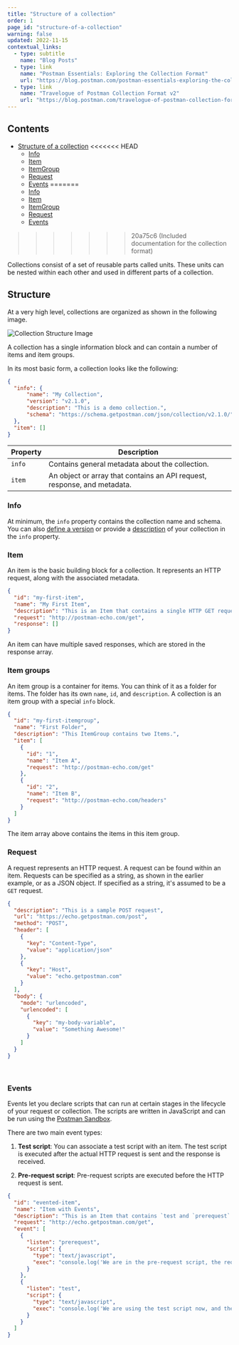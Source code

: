 ```yaml
---
title: "Structure of a collection"
order: 1
page_id: "structure-of-a-collection"
warning: false
updated: 2022-11-15
contextual_links:
  - type: subtitle
    name: "Blog Posts"
  - type: link
    name: "Postman Essentials: Exploring the Collection Format"
    url: "https://blog.postman.com/postman-essentials-exploring-the-collection-format/"
  - type: link
    name: "Travelogue of Postman Collection Format v2"
    url: "https://blog.postman.com/travelogue-of-postman-collection-format-v2/"
---
```


## Contents

- [Structure of a collection](/docs/getting-started/concepts/#structure)
<<<<<<< HEAD
    - [Info](docs/getting-started/concepts/#info)
    - [Item](/docs/getting-started/concepts/#item)
    - [ItemGroup](/docs/getting-started/concepts/#item-groups)
    - [Request](/docs/getting-started/concepts/#request)
    - [Events](/docs/getting-started/concepts/#events)
=======
  - [Info](docs/getting-started/concepts/#info)
  - [Item](/docs/getting-started/concepts/#item)
  - [ItemGroup](/docs/getting-started/concepts/#item-groups)
  - [Request](/docs/getting-started/concepts/#request)
  - [Events](/docs/getting-started/concepts/#events)
>>>>>>> 20a75c6 (Included documentation for the collection format)

Collections consist of a set of reusable parts called units. These units can be nested within each other and used in different parts of a collection.

## Structure

At a very high level, collections are organized as shown in the following image.

![Collection Structure Image](../../../images/collection-format-overview.jpg)

A collection has a single information block and can contain a number of items and item groups.

In its most basic form, a collection looks like the following:

```json
{
  "info": {
      "name": "My Collection",
      "version": "v2.1.0",
      "description": "This is a demo collection.",
      "schema": "https://schema.getpostman.com/json/collection/v2.1.0/"
  },
  "item": []
}
```

| Property | Description   |
| ---      | ---           |
| `info`   | Contains general metadata about the collection. |
| `item`   | An object or array that contains an API request, response, and metadata. |

### Info

At minimum, the `info` property contains the collection name and schema. You can also [define a version](/docs/reference/version) or provide a [description](/docs/reference/description) of your collection in the `info` property.

### Item

An item is the basic building block for a collection. It represents an HTTP request, along with the associated metadata.

```json
{
  "id": "my-first-item",
  "name": "My First Item",
  "description": "This is an Item that contains a single HTTP GET request. It doesn't really do much yet!",
  "request": "http://postman-echo.com/get",
  "response": []
}
```

An item can have multiple saved responses, which are stored in the response array.

### Item groups

An item group is a container for items. You can think of it as a folder for items. The folder has its own `name`, `id`, and `description`. A collection is an item group with a special `info` block.

```json
{
  "id": "my-first-itemgroup",
  "name": "First Folder",
  "description": "This ItemGroup contains two Items.",
  "item": [
    {
      "id": "1",
      "name": "Item A",
      "request": "http://postman-echo.com/get"
    },
    {
      "id": "2",
      "name": "Item B",
      "request": "http://postman-echo.com/headers"
    }
  ]
}
```

The item array above contains the items in this item group.

### Request

A request represents an HTTP request. A request can be found within an item. Requests can be specified as a string, as shown in the earlier example, or as a JSON object. If specified as a string, it's assumed to be a `GET` request.

```json
{
  "description": "This is a sample POST request",
  "url": "https://echo.getpostman.com/post",
  "method": "POST",
  "header": [
    {
      "key": "Content-Type",
      "value": "application/json"
    },
    {
      "key": "Host",
      "value": "echo.getpostman.com"
    }
  ],
  "body": {
    "mode": "urlencoded",
    "urlencoded": [
      {
        "key": "my-body-variable",
        "value": "Something Awesome!"
      }
    ]
  }
}
```

<br />

### Events

Events let you declare scripts that can run at certain stages in the lifecycle of your request or collection. The scripts are written in JavaScript and can be run using the [Postman Sandbox](https://github.com/postmanlabs/postman-sandbox).

There are two main event types:

1) **Test script**: You can associate a test script with an item. The test script is executed after the actual HTTP request is sent and the response is received.

2) **Pre-request script**: Pre-request scripts are executed before the HTTP request is sent.

```json
{
  "id": "evented-item",
  "name": "Item with Events",
  "description": "This is an Item that contains `test and `prerequest` events.",
  "request": "http://echo.getpostman.com/get",
  "event": [
    {
      "listen": "prerequest",
      "script": {
        "type": "text/javascript",
        "exec": "console.log('We are in the pre-request script, the request has not run yet!')"
      }
    },
    {
      "listen": "test",
      "script": {
        "type": "text/javascript",
        "exec": "console.log('We are using the test script now, and the request was already sent!')"
      }
    }
  ]
}
```
